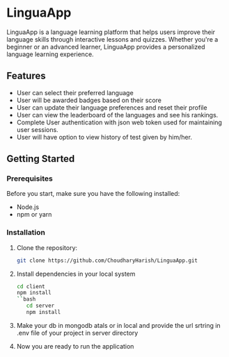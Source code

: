 # LinguaApp

LinguaApp is a language learning platform that helps users improve their language skills through interactive lessons and quizzes. Whether you're a beginner or an advanced learner, LinguaApp provides a personalized language learning experience.

## Features

- User can select their preferred language
- User will be awarded badges based on their score
- User can update their language preferences and reset their profile
- User can view the leaderboard of the languages and see his rankings.
- Complete User authentication with json web token used for maintaining user sessions.
- User will have option to view history of test given by him/her.


## Getting Started

### Prerequisites

Before you start, make sure you have the following installed:

- Node.js
- npm or yarn

### Installation

1. Clone the repository:

   ```bash
   git clone https://github.com/ChoudharyHarish/LinguaApp.git

2. Install dependencies in your local system
      ```bash
      cd client
      npm install
      ``bash
         cd server
         npm install
3. Make your db in mongodb atals or in local and provide the url srtring in .env file of your project in server directory
3. Now you are ready to run the application
      
